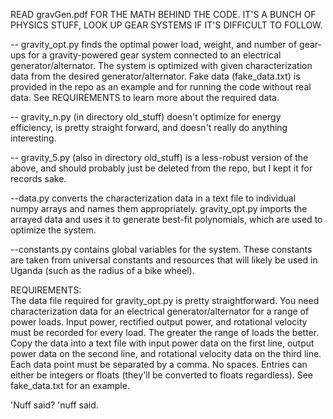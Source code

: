 READ gravGen.pdf FOR THE MATH BEHIND THE CODE. IT'S A BUNCH OF PHYSICS STUFF,
LOOK UP GEAR SYSTEMS IF IT'S DIFFICULT TO FOLLOW.

-- gravity_opt.py finds the optimal power load, weight, and number of gear-ups for a gravity-powered gear system connected to an electrical generator/alternator. The system is optimized with given characterization data from the desired generator/alternator. Fake data (fake_data.txt) is provided in the repo as an example and for running the code without real data. See REQUIREMENTS to learn more about the required data.

-- gravity_n.py (in directory old_stuff) doesn't optimize for energy efficiency, is pretty straight forward, and doesn't really do anything interesting.

-- gravity_5.py (also in directory old_stuff) is a less-robust version of the above, and should probably just be deleted from the repo, but I kept it for records sake. 

--data.py converts the characterization data in a text file to individual numpy arrays and names them appropriately. gravity_opt.py imports the arrayed data and uses it to generate best-fit polynomials, which are used to optimize the system.

--constants.py contains global variables for the system. These constants are taken from universal constants and resources that will likely be used in Uganda (such as the radius of a bike wheel).

REQUIREMENTS:	
The data file required for gravity_opt.py is pretty straightforward. You need characterization data for an electrical generator/alternator for a range of power loads. Input power, rectified output power, and rotational velocity must be recorded for every load. The greater the range of loads the better. Copy the data into a text file with input power data on the first line, output power data on the second line, and rotational velocity data on the third line. Each data point must be separated by a comma. No spaces. Entries can either be integers or floats (they'll be converted to floats regardless). See fake_data.txt for an example.


'Nuff said?
'nuff said.
